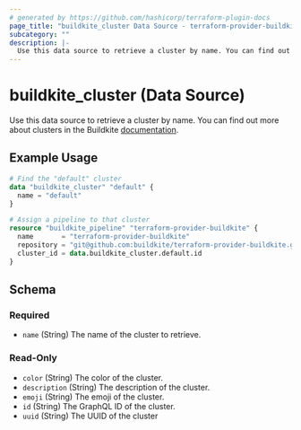 ```yaml
---
# generated by https://github.com/hashicorp/terraform-plugin-docs
page_title: "buildkite_cluster Data Source - terraform-provider-buildkite"
subcategory: ""
description: |-
  Use this data source to retrieve a cluster by name. You can find out more about clusters in the Buildkite documentation https://buildkite.com/docs/clusters/overview.
---
```


# buildkite_cluster (Data Source)

Use this data source to retrieve a cluster by name. You can find out more about clusters in the Buildkite [documentation](https://buildkite.com/docs/clusters/overview).

## Example Usage

```terraform
# Find the "default" cluster
data "buildkite_cluster" "default" {
  name = "default"
}

# Assign a pipeline to that cluster
resource "buildkite_pipeline" "terraform-provider-buildkite" {
  name       = "terraform-provider-buildkite"
  repository = "git@github.com:buildkite/terraform-provider-buildkite.git"
  cluster_id = data.buildkite_cluster.default.id
}
```

<!-- schema generated by tfplugindocs -->
## Schema

### Required

- `name` (String) The name of the cluster to retrieve.

### Read-Only

- `color` (String) The color of the cluster.
- `description` (String) The description of the cluster.
- `emoji` (String) The emoji of the cluster.
- `id` (String) The GraphQL ID of the cluster.
- `uuid` (String) The UUID of the cluster
